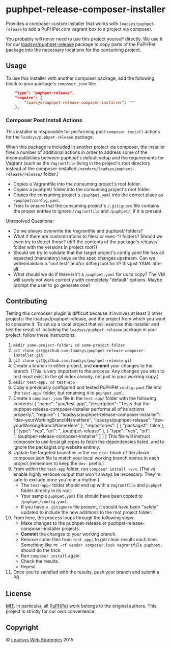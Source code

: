 # puphpet-release-composer-installer

Provides a composer custom installer that works with `loadsys/puphpet-release` to add a PuPHPet.com vagrant box to a project via composer.

You probably will never need to use this project yourself directly. We use it for our [loadsys/puphpet-release](https://github.com/loadsys/puphpet-release) package to copy parts of the PuPHPet package into the necessary locations for the consuming project.


## Usage

To use this installer with another composer package, add the following block to your package's `composer.json` file:

```json
    "type": "puphpet-release",
    "require": {
        "loadsys/puphpet-release-composer-installer": "*"
    },
```


### Composer Post Install Actions

This installer is responsible for performing post-`composer install` actions for the `loadsys/puphpet-release` package.

When this package is included in another project via composer, the installer fires a number of additional actions in order to address some of the incompatibilities between puphpet's default setup and the requirements for Vagrant (such as the `Vagrantfile` living in the project's root directory instead of the composer-installed `/vendors/loadsys/puphpet-release/release/` folder.)

* Copies a Vagrantfile into the consuming project's root folder.
* Copies a puphpet/ folder into the consuming project's root folder. 
* Copies the consuming project's `/puphpet.yaml` into the correct place as `/puphpet/config.yaml`.
* Tries to ensure that the consuming project's `/.gitignore` file contains the proper entries to ignore `/Vagrantfile` and `/puphpet/`, if it is present.

Unresolved Questions:

* Do we always overwrite the Vagrantfile and puphpet/ folders?
* What if there are customizations to files/ or exec-*/ folders? Should we even try to detect those? (diff the contents of the package's release/ folder with the versions in project root?)
* Should we try to validate that the target project's config.yaml file has all expected (mandatory) keys as the spec changes upstream. Can we write/maintain a "unit test" and/or diffing tool for it? It's just YAML after all.
* What should we do if there isn't a `/puphpet.yaml` for us to copy? The VM will surely not work correctly with completely "default" options. Maybe prompt the user to go generate one?


## Contributing

Testing this composer plugin is difficult because it involves at least 2 other projects: the loadsys/puphpet-release, and the project from which you want to consume it. To set up a local project that will exercise this installer and test the result of including the `loadsys/puphpet-release` package in your project, follow these instructions:

1. `mkdir some-project-folder; cd some-project-folder`
1. `git clone git@github.com:loadsys/puphpet-release-composer-installer.git`
1. `git clone git@github.com:loadsys/puphpet-release.git`
1. Create a branch in either project, and **commit** your changes to the branch. (This is very important to the process: Any changes you wish to test must exist in the git index already, not just in your working copy.)
1. `mkdir test-app; cd test-app`
1. Copy a previously configured and tested PuPHPet `config.yaml` file into the `test-app/` folder, but renaming it to `puphpet.yaml`.
1. Create a `composer.json` file in the `test-app/` folder with the following contents:
		{
			"name": "you/test-app",
			"description": "Tests that the puphpet-release-composer-installer performs all of its actions properly.",
			"require": {
				"loadsys/puphpet-release-composer-installer": "dev-yourWorkingBranchNameHere",
				"loadsys/puphpet-release": "dev-yourWorkingBranchNameHere"
			},
			"repositories": [
				{
					"packagist": false
				},
				{
					"type": "vcs",
					"url": "../puphpet-release"
				},
				{
					"type": "vcs",
					"url": "../puphpet-release-composer-installer"
				}
			]
		}
	This file will instruct composer to use local git repos to fetch the dependencies listed, and to ignore the packagist.org website entirely.
1. Update the targeted branches in the `require:` block of the above composer.json file to match your local working branch names in each project (remember to keep the `dev-` prefix.)
1. From within the `test-app` folder, run `composer install -vvv`. (The `v`s enable highly verbose output that won't always be necessary. They're safe to exclude once you're in a rhythm.)
	* The `test-app/` folder should end up with a `Vagrantfile` and `puphpet` folder directly in its root.
	* Your sample `puphpet.yaml` file should have been copied to `/puphpet/config.yaml`.
	* If you have a `.gitignore` file present, it should have been "safely" updated to include the new additions to the root project folder.
1. From here, the process loops through the following steps:
	* Make changes to the puphpet-release or puphpet-release-composer-installer projects.
	* **Commit** the changes to your working branch.
	* Remove some files from `test-app/` to get clean results each time. Something like `rm -rf vendor composer.lock Vagrantfile puphpet;` should do the trick.
	* Run `composer install` again.
	* Check the results.
	* Repeat.
1. Once you're satisfied with the results, push your branch and submit a PR.


## License

[MIT](https://github.com/loadsys/puphpet-release/blob/master/LICENSE). In particular, all [PuPHPet](http://puphpet.com) work belongs to the original authors. This project is strictly for our own convenience.


## Copyright

&copy; [Loadsys Web Strategies](http://loadsys.com) 2015
